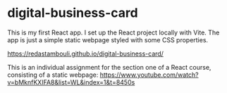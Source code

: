 # digital-business-card

This is my first React app. I set up the React project locally with Vite. 
The app is just a simple static webpage styled with some CSS properties.

https://redastambouli.github.io/digital-business-card/

This is an individual assignment for the section one of a React course, consisting of a static webpage:
https://www.youtube.com/watch?v=bMknfKXIFA8&list=WL&index=1&t=8450s


